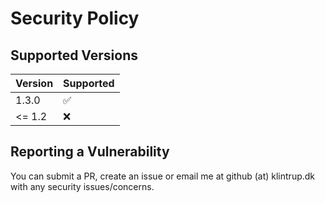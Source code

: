 # Security Policy

## Supported Versions

| Version | Supported |
| ------- | --------- |
| 1.3.0   | ✅        |
| <= 1.2  | ❌        |

## Reporting a Vulnerability

You can submit a PR, create an issue or email me at github (at) klintrup.dk with any security issues/concerns.
